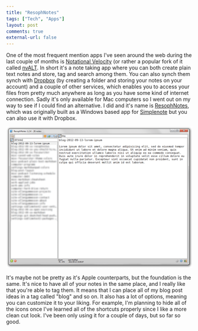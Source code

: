 ```yaml
---
title: "ResophNotes"
tags: ["Tech", "Apps"]
layout: post
comments: true
external-url: false
---
```


One of the most frequent mention apps I've seen around the web during the last couple of months is [Notational Velocity](http://notational.net/) (or rather a popular fork of it called [nvALT](http://brettterpstra.com/project/nvalt/). In short it's a note taking app where you can both create plain text notes and store, tag and search among them. You can also synch them synch with [Dropbox](http://www.dropbox.com/) (by creating a folder and storing your notes on your account) and a couple of other services, which enables you to access your files from pretty much anywhere as long as you have some kind of internet connection. Sadly it's only available for Mac computers so I went out on my way to see if I could find an alternative. I did and it's name is [ResophNotes](http://resoph.com/ResophNotes/Welcome.html), which was originally built as a Windows based app for [Simplenote](http://simplenoteapp.com/) but you can also use it with Dropbox.

![ResophNotes](/images/blog/2012-09-13-resophnotes.png)

It's maybe not be pretty as it's Apple counterparts, but the foundation is the same. It's nice to have all of your notes in the same place, and I really like that you're able to tag them. It means that I can place all of my blog post ideas in a tag called "blog" and so on. It also has a lot of options, meaning you can customize it to your liking. For example, I'm planning to hide all of the icons once I've learned all of the shortcuts properly since I like a more clean cut look. I've been only using it for a couple of days, but so far so good.
